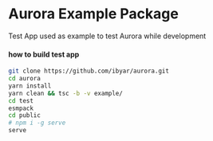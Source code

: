 # Aurora Example Package

Test App used as example to test Aurora while development

#### how to build test app

```bash
git clone https://github.com/ibyar/aurora.git
cd aurora
yarn install
yarn clean && tsc -b -v example/
cd test
esmpack
cd public
# npm i -g serve
serve
```
